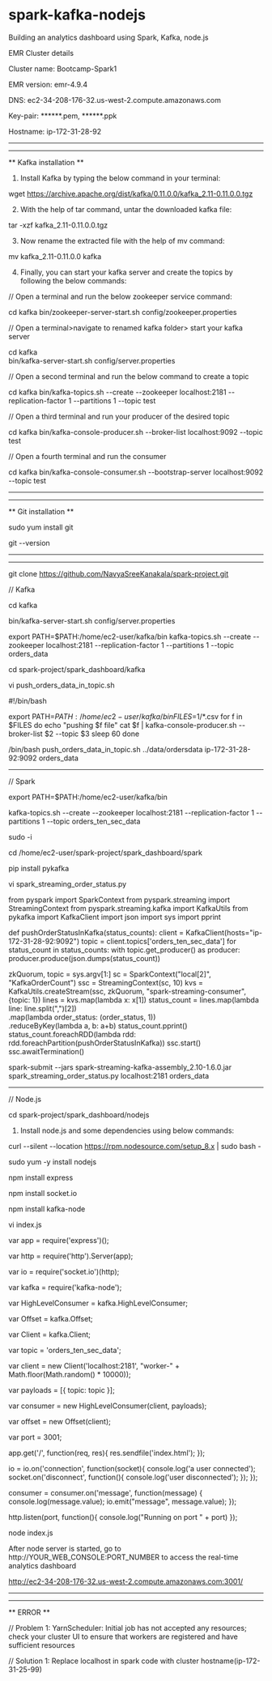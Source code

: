 # spark-kafka-nodejs
Building an analytics dashboard using Spark, Kafka, node.js

EMR Cluster details

Cluster name: Bootcamp-Spark1

EMR version: emr-4.9.4	

DNS: ec2-34-208-176-32.us-west-2.compute.amazonaws.com

Key-pair: ******.pem, ******.ppk

Hostname: ip-172-31-28-92

----------------------------------------------------------------------------------------------------------------------------------------
----------------------------------------------------------------------------------------------------------------------------------------

** Kafka installation **

1. Install Kafka by typing the below command in your terminal:  

wget https://archive.apache.org/dist/kafka/0.11.0.0/kafka_2.11-0.11.0.0.tgz  

2. With the help of tar command, untar the downloaded kafka file:  

tar -xzf kafka_2.11-0.11.0.0.tgz  

3. Now rename the extracted file with the help of mv command: 

mv kafka_2.11-0.11.0.0 kafka  

4. Finally, you can start your kafka server and create the topics by following the below commands:  

// Open a terminal and run the below zookeeper service command:  

cd kafka 
bin/zookeeper-server-start.sh config/zookeeper.properties 

// Open a terminal>navigate to renamed kafka folder> start your kafka server  

cd kafka  
bin/kafka-server-start.sh config/server.properties   

// Open a second terminal and run the below command to create a topic  

cd kafka 
bin/kafka-topics.sh --create --zookeeper localhost:2181 --replication-factor 1 --partitions 1 --topic test   

// Open a third terminal and run your producer of the desired topic  

cd kafka 
bin/kafka-console-producer.sh --broker-list localhost:9092 --topic test   

// Open a fourth terminal and run the consumer  

cd kafka 
bin/kafka-console-consumer.sh --bootstrap-server localhost:9092 --topic test 

----------------------------------------------------------------------------------------------------------------------------------------
----------------------------------------------------------------------------------------------------------------------------------------

** Git installation **

sudo yum install git

git --version

----------------------------------------------------------------------------------------------------------------------------------------
----------------------------------------------------------------------------------------------------------------------------------------

git clone https://github.com/NavyaSreeKanakala/spark-project.git


// Kafka 

cd kafka

bin/kafka-server-start.sh config/server.properties   


export PATH=$PATH:/home/ec2-user/kafka/bin 
kafka-topics.sh --create --zookeeper localhost:2181 --replication-factor 1 --partitions 1 --topic orders_data


cd spark-project/spark_dashboard/kafka


vi push_orders_data_in_topic.sh

#!/bin/bash

export PATH=$PATH:/home/ec2-user/kafka/bin
FILES=$1/*.csv
for f in $FILES
do
    echo "pushing $f file"
    cat $f | kafka-console-producer.sh --broker-list $2  --topic $3
    sleep 60
done


/bin/bash push_orders_data_in_topic.sh ../data/ordersdata ip-172-31-28-92:9092 orders_data

------------------------------------------------------------------------------------------------------------------------------------

// Spark

export PATH=$PATH:/home/ec2-user/kafka/bin 

kafka-topics.sh --create --zookeeper localhost:2181 --replication-factor 1 --partitions 1 --topic orders_ten_sec_data

sudo -i

cd /home/ec2-user/spark-project/spark_dashboard/spark

pip install pykafka

vi spark_streaming_order_status.py

from pyspark import SparkContext
from pyspark.streaming import StreamingContext
from pyspark.streaming.kafka import KafkaUtils
from pykafka import KafkaClient
import json
import sys
import pprint

def pushOrderStatusInKafka(status_counts):
    client = KafkaClient(hosts="ip-172-31-28-92:9092")
    topic = client.topics['orders_ten_sec_data']
    for status_count in status_counts:
            with topic.get_producer() as producer:
                    producer.produce(json.dumps(status_count))

zkQuorum, topic = sys.argv[1:]
sc = SparkContext("local[2]", "KafkaOrderCount")
ssc = StreamingContext(sc, 10)
kvs = KafkaUtils.createStream(ssc, zkQuorum, "spark-streaming-consumer", {topic: 1})
lines = kvs.map(lambda x: x[1])
status_count = lines.map(lambda line: line.split(",")[2]) \
              .map(lambda order_status: (order_status, 1)) \
              .reduceByKey(lambda a, b: a+b)
status_count.pprint()
status_count.foreachRDD(lambda rdd: rdd.foreachPartition(pushOrderStatusInKafka))
ssc.start()
ssc.awaitTermination()


spark-submit --jars spark-streaming-kafka-assembly_2.10-1.6.0.jar spark_streaming_order_status.py localhost:2181 orders_data

------------------------------------------------------------------------------------------------------------------------------------

// Node.js

cd spark-project/spark_dashboard/nodejs

1. Install node.js and some dependencies using below commands:

curl --silent --location https://rpm.nodesource.com/setup_8.x | sudo bash -

sudo yum -y install nodejs

npm install express

npm install socket.io

npm install kafka-node

vi index.js

var app = require('express')();

var http = require('http').Server(app);

var io = require('socket.io')(http);

var kafka = require('kafka-node');

var HighLevelConsumer = kafka.HighLevelConsumer;

var Offset = kafka.Offset;

var Client = kafka.Client;

var topic = 'orders_ten_sec_data';

var client = new Client('localhost:2181', "worker-" + Math.floor(Math.random() * 10000));

var payloads = [{ topic: topic }];

var consumer = new HighLevelConsumer(client, payloads);

var offset = new Offset(client);

var port = 3001;

app.get('/', function(req, res){
    res.sendfile('index.html');
});

io = io.on('connection', function(socket){
    console.log('a user connected');
    socket.on('disconnect', function(){
        console.log('user disconnected');
    });
});

consumer = consumer.on('message', function(message) {
    console.log(message.value);
    io.emit("message", message.value);
});

http.listen(port, function(){
    console.log("Running on port " + port)
});


node index.js

After node server is started, go to http://YOUR_WEB_CONSOLE:PORT_NUMBER to access the real-time analytics dashboard

http://ec2-34-208-176-32.us-west-2.compute.amazonaws.com:3001/


----------------------------------------------------------------------------------------------------------------------------------------
----------------------------------------------------------------------------------------------------------------------------------------

** ERROR **

// Problem 1: YarnScheduler: Initial job has not accepted any resources; check your cluster UI to ensure that workers are registered and have sufficient resources

// Solution 1: Replace localhost in spark code with cluster hostname(ip-172-31-25-99)
